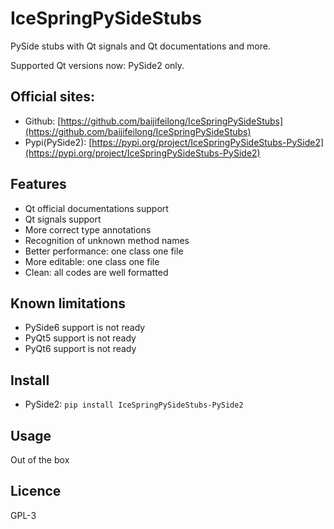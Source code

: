 # IceSpringPySideStubs

PySide stubs with Qt signals and Qt documentations and more.

Supported Qt versions now: PySide2 only.

## Official sites:

- Github: [https://github.com/baijifeilong/IceSpringPySideStubs](https://github.com/baijifeilong/IceSpringPySideStubs)
- Pypi(PySide2): [https://pypi.org/project/IceSpringPySideStubs-PySide2](https://pypi.org/project/IceSpringPySideStubs-PySide2)

## Features

- Qt official documentations support
- Qt signals support
- More correct type annotations
- Recognition of unknown method names
- Better performance: one class one file
- More editable: one class one file
- Clean: all codes are well formatted

## Known limitations

- PySide6 support is not ready
- PyQt5 support is not ready
- PyQt6 support is not ready

## Install

- PySide2: `pip install IceSpringPySideStubs-PySide2`

## Usage

Out of the box

## Licence

GPL-3
